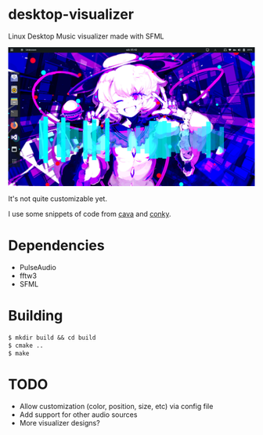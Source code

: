 # desktop-visualizer
Linux Desktop Music visualizer made with SFML

![](screenshot.png)

It's not quite customizable yet.

I use some snippets of code from [cava](https://github.com/karlstav/cava) and [conky](https://github.com/brndnmtthws/conky).

# Dependencies

 - PulseAudio
 - fftw3
 - SFML

# Building

```
$ mkdir build && cd build
$ cmake ..
$ make
```

# TODO

 - Allow customization (color, position, size, etc) via config file
 - Add support for other audio sources
 - More visualizer designs?

